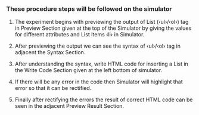 ### These procedure steps will be followed on the simulator

1. The experiment begins with previewing the output of List (‹ul›/‹ol›) tag in Preview Section given at the top of the Simulator by giving the values for different attributes and List Items ‹li› in Simulator.

2. After previewing the output we can see the syntax of ‹ul›/‹ol› tag in adjacent the Syntax Section.

3. After understanding the syntax, write HTML code for inserting a List in the Write Code Section given at the left bottom of simulator.

4. If there will be any error in the code then Simulator will highlight that error so that it can be rectified.

5. Finally after rectifying the errors the result of correct HTML code can be seen in the adjacent Preview Result Section.
